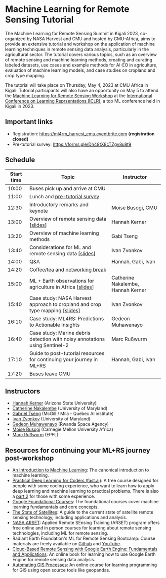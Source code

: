 # Machine Learning for Remote Sensing Tutorial
The Machine Learning for Remote Sensing Summit in Kigali 2023, co-organized by NASA Harvest and CMU and hosted by CMU-Africa, aims to provide an extensive tutorial and workshop on the application of machine learning techniques in remote sensing data analysis, particularly in the agricultural sector. The tutorial covers various topics, such as an overview of remote sensing and machine learning methods, creating and curating labeled datasets, use cases and example methods for AI-EO in agriculture, evaluation of machine learning models, and case studies on cropland and crop type mapping.

The tutorial will take place on Thursday, May 4, 2023 at CMU Africa in Kigali. Tutorial participants will also have an opportunity on May 5 to attend the [Machine Learning for Remote Sensing Workshop](https://nasaharvest.github.io/ml-for-remote-sensing/iclr2023/) at the [International Conference on Learning Reprsentations (ICLR)](https://iclr.cc/), a top ML conference held in Kigali in 2023.

## Important links
- Registration: https://ml4rm_harvest_cmu.eventbrite.com **(registration closed)**
- Pre-tutorial survey: https://forms.gle/Dh48tX8cTZgv8u8t9

## Schedule

| Start time | Topic                                                    | Instructor                   |
| ---------- | -------------------------------------------------------- |------------------------------|
| 10:00      | Buses pick up and arrive at CMU                |                              |
| 11:00      | Lunch and [pre-tutorial survey](https://forms.gle/Dh48tX8cTZgv8u8t9)                    |
| 12:30      | Introductory remarks and keynote                         | Moise Busogi, CMU            |
| 13:00      | Overview of remote sensing data [[slides](https://docs.google.com/presentation/d/e/2PACX-1vSsaX5ICC_wphrY7vvLmvv2eCrfHqTKXoMy4DIK-GIC0MRhyogyKtv_qrkAbj5ZX3MDvbK-fNXdNK-o/pub?start=false&loop=false&delayms=3000)]                         | Hannah Kerner                |
| 13:20      | Overview of machine learning methods                     | Gabi Tseng                   |
| 13:40      | Considerations for ML and remote sensing data [[slides](https://docs.google.com/presentation/d/e/2PACX-1vQ4WCS4BntgpSsze-gTog9AIHbh4KQp5M9PwYBPb8UUElba1y5AMR3ge1b05p8lqTSdaeo8swGKZa1y/pub?start=false&loop=false&delayms=3000)]            | Ivan Zvonkov                 |
| 14:00      | Q&A                                                      | Hannah, Gabi, Ivan           |
| 14:20      | Coffee/tea and [networking break](https://docs.google.com/presentation/d/e/2PACX-1vR2F1lmmffd2qQ4hXkPwd0ldhiPUkb2gvob-x29F9SXXClITmDCc9GqY3e_s2KX7XsgqDkDjufRGg_c/pub?start=false&loop=false&delayms=3000)                          |                              |
| 15:00      | ML + Earth observations for agriculture in Africa [[slides](https://docs.google.com/presentation/d/e/2PACX-1vSf38k5Ph2zzUm6NjV0Uh9X8p55o_P0UbLZoD59FON8zLfZcQtFwSgmApQj7agJw5lVOrk6WyJW517a/pub?start=false&loop=false&delayms=3000)]            | Catherine Nakalembe, Hannah Kerner          |
| 15:40      | Case study: NASA Harvest approach to cropland and crop type mapping [[slides](https://docs.google.com/presentation/d/e/2PACX-1vSJHrvWsxjcB6JHj2Cu8PMbSYO83AFJnBS-BAEYpm5bKJ2URXNpAi9A5E0mGT3myxmlDZOpBXBz8uMf/pub?start=false&loop=false&delayms=3000)]    | Ivan Zvonkov   |
| 16:10      | Case study: ML4RS: Predictions to Actionable Insights    | Gedeon Muhawenayo             |
| 16:40      | Case study: Marine debris detection with noisy annotations using Sentinel-2 | Marc Rußwurm |
| 17:10      | Guide to post-tutorial resources for continuing your journey in ML+RS | Hannah, Gabi, Ivan |
| 17:20      | Buses leave CMU | |

## Instructors
- [Hannah Kerner](https://hannah-rae.github.io/) (Arizona State University)
- [Catherine Nakalembe](https://www.catherinenakalembe.com/) (University of Maryland)
- [Gabriel Tseng](https://gabrieltseng.github.io/) (McGill / Mila - Quebec AI institute)
- [Ivan Zvonkov](https://ivanzvonkov.github.io/) (University of Maryland)
- [Gedeon Muhawenayo](https://gedeonmuhawenayo.github.io/) (Rwanda Space Agency)
- [Moise Busogi](https://engineering.cmu.edu/directory/bios/busogi-moise.html) (Carnegie Mellon University Africa)
- [Marc Rußwurm](https://marcrusswurm.com/) (EPFL)

## Resources for continuing your ML+RS journey post-workshop
- [An Introduction to Machine Learning](https://www.coursera.org/specializations/machine-learning-introduction): The canonical introduction to machine learning.
- [Practical Deep Learning for Coders (fast.ai)](https://course.fast.ai/): A free course designed for people with some coding experience, who want to learn how to apply deep learning and machine learning to practical problems. There is also a [part 2](https://course.fast.ai/Lessons/part2.html) for those with some experience.
- [Google Foundational Courses](https://developers.google.com/machine-learning): The foundational courses cover machine learning fundamentals and core concepts.
- [The State of Satellites](https://landscape.satsummit.io/): A guide to the current state of satellite remote sensing technology, including applications and analysis.
- [NASA ARSET](https://appliedsciences.nasa.gov/what-we-do/capacity-building/arset): Applied Remote SEnsing Training (ARSET) program offers free online and in person courses for learning about remote sensing technologies, including ML for remote sensing.
- Radiant Earth Foundation's ML for Remote Sensing Bootcamp: Course materials are freely available on [Github](https://github.com/radiantearth/ml4eo-bootcamp-2021) and [YouTube](https://www.youtube.com/watch?v=vgDPoS3i8Tc&list=PL3QzFgBMGnbRREwZWFPpaFN1WLXKUW6a7).
- [Cloud-Based Remote Sensing with Google Earth Engine: Fundamentals and Applications](https://www.eefabook.org/): An online book for learning how to use Google Earth Engine for remote sensing data analysis.
- [Automating GIS Processes](https://autogis-site.readthedocs.io/en/latest/): An online course for learning programming for GIS using open source tools like geopandas.
